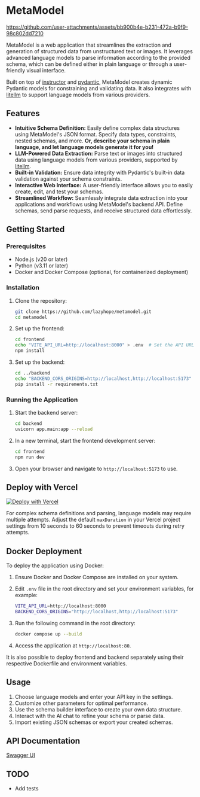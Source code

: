 # MetaModel

https://github.com/user-attachments/assets/bb900b4e-b231-472a-b9f9-98c802dd7210

MetaModel is a web application that streamlines the extraction and generation of structured data from unstructured text or images. It leverages advanced language models to parse information according to the provided schema, which can be defined either in plain language or through a user-friendly visual interface.

Built on top of [instructor](https://github.com/jxnl/instructor) and [pydantic](https://github.com/pydantic/pydantic), MetaModel creates dynamic Pydantic models for constraining and validating data. It also integrates with [litellm](https://github.com/BerriAI/litellm) to support language models from various providers.

## Features

- **Intuitive Schema Definition:** Easily define complex data structures using MetaModel's JSON format. Specify data types, constraints, nested schemas, and more. **Or, describe your schema in plain language, and let language models generate it for you!**
- **LLM-Powered Data Extraction:** Parse text or images into structured data using language models from various providers, supported by [litellm](https://github.com/BerriAI/litellm).
- **Built-in Validation:** Ensure data integrity with Pydantic's built-in data validation against your schema constraints.
- **Interactive Web Interface:**  A user-friendly interface allows you to easily create, edit, and test your schemas.
- **Streamlined Workflow:**  Seamlessly integrate data extraction into your applications and workflows using MetaModel's backend API. Define schemas, send parse requests, and receive structured data effortlessly.

## Getting Started

### Prerequisites

- Node.js (v20 or later)
- Python (v3.11 or later)
- Docker and Docker Compose (optional, for containerized deployment)

### Installation

1. Clone the repository:

   ```sh
   git clone https://github.com/lazyhope/metamodel.git
   cd metamodel
   ```

2. Set up the frontend:

   ```sh
   cd frontend
   echo "VITE_API_URL=http://localhost:8000" > .env  # Set the API URL
   npm install
   ```

3. Set up the backend:

   ```sh
   cd ../backend
   echo "BACKEND_CORS_ORIGINS=http://localhost,http://localhost:5173" > .env  # Optional: set the CORS origins (separated by commas)
   pip install -r requirements.txt
   ```

### Running the Application

1. Start the backend server:

   ```sh
   cd backend
   uvicorn app.main:app --reload
   ```

2. In a new terminal, start the frontend development server:

   ```sh
   cd frontend
   npm run dev
   ```

3. Open your browser and navigate to `http://localhost:5173` to use.

## Deploy with Vercel

[![Deploy with Vercel](https://vercel.com/button)](https://vercel.com/new/clone?repository-url=https%3A%2F%2Fgithub.com%2Flazyhope%2Fmetamodel)

For complex schema definitions and parsing, language models may require multiple attempts. Adjust the default `maxDuration` in your Vercel project settings from 10 seconds to 60 seconds to prevent timeouts during retry attempts.

## Docker Deployment

To deploy the application using Docker:

1. Ensure Docker and Docker Compose are installed on your system.
2. Edit `.env` file in the root directory and set your environment variables, for example:

   ```sh
   VITE_API_URL=http://localhost:8000
   BACKEND_CORS_ORIGINS="http://localhost,http://localhost:5173"
   ```

3. Run the following command in the root directory:

   ```sh
   docker compose up --build
   ```

4. Access the application at `http://localhost:80`.

It is also possible to deploy frontend and backend separately using their respective Dockerfile and environment variables.

## Usage

1. Choose language models and enter your API key in the settings.
2. Customize other parameters for optimal performance.
3. Use the schema builder interface to create your own data structure.
4. Interact with the AI chat to refine your schema or parse data.
5. Import existing JSON schemas or export your created schemas.

## API Documentation

[Swagger UI](https://metamodel.vercel.app/docs)

## TODO

- Add tests
